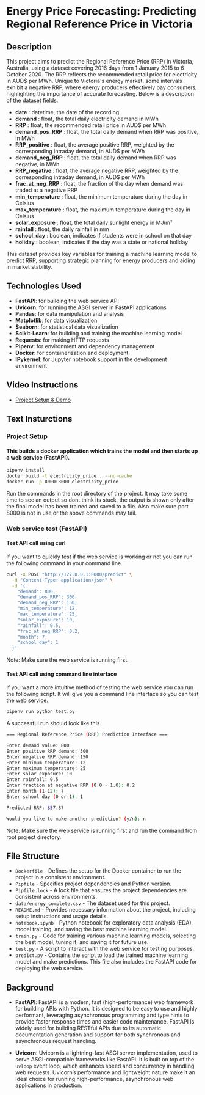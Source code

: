 # Energy Price Forecasting: Predicting Regional Reference Price in Victoria

## Description

This project aims to predict the Regional Reference Price (RRP) in Victoria, Australia, using a dataset covering 2016 days from 1 January 2015 to 6 October 2020. The RRP reflects the recommended retail price for electricity in AUD$ per MWh. Unique to Victoria's energy market, some intervals exhibit a negative RRP, where energy producers effectively pay consumers, highlighting the importance of accurate forecasting. Below is a description of the [dataset](./data/energy_complete.csv)
 fields:

- **date** : datetime, the date of the recording
- **demand** : float, the total daily electricity demand in MWh
- **RRP** : float, the recommended retail price in AUD$ per MWh
- **demand_pos_RRP** : float, the total daily demand when RRP was positive, in MWh
- **RRP_positive** : float, the average positive RRP, weighted by the corresponding intraday demand, in AUD$ per MWh
- **demand_neg_RRP** : float, the total daily demand when RRP was negative, in MWh
- **RRP_negative** : float, the average negative RRP, weighted by the corresponding intraday demand, in AUD$ per MWh
- **frac_at_neg_RRP** : float, the fraction of the day when demand was traded at a negative RRP
- **min_temperature** : float, the minimum temperature during the day in Celsius
- **max_temperature** : float, the maximum temperature during the day in Celsius
- **solar_exposure** : float, the total daily sunlight energy in MJ/m²
- **rainfall** : float, the daily rainfall in mm
- **school_day** : boolean, indicates if students were in school on that day
- **holiday** : boolean, indicates if the day was a state or national holiday

This dataset provides key variables for training a machine learning model to predict RRP, supporting strategic planning for energy producers and aiding in market stability.

## Technologies Used
- **FastAPI**: for building the web service API
- **Uvicorn**: for running the ASGI server in FastAPI applications
- **Pandas**: for data manipulation and analysis
- **Matplotlib**: for data visualization
- **Seaborn**: for statistical data visualization
- **Scikit-Learn**: for building and training the machine learning model
- **Requests**: for making HTTP requests
- **Pipenv**: for environment and dependency management
- **Docker**: for containerization and deployment
- **IPykernel**: for Jupyter notebook support in the development environment

## Video Instructions
* [Project Setup & Demo](https://www.loom.com/share/73c16b244a11457abea52af7ef6e8152?sid=323d0932-ea2e-45cf-9fbe-5a07b1b52405)

## Text Insturctions

### Project Setup
#### This builds a docker application which trains the model and then starts up a web service (FastAPI).

```sh
pipenv install
docker build -t electricity_price . --no-cache
docker run -p 8000:8000 electricity_price
```
Run the commands in the root directory of the project. It may take some time to see an output so dont think its stuck, the output is shown only after the final model has been trained and saved to a file. Also make sure port 8000 is not in use or the above commands may fail.


### Web service test (FastAPI)

#### Test API call using curl
If you want to quickly test if the web service is working or not you can run the following command in your command line. 

```sh
curl -X POST "http://127.0.0.1:8000/predict" \
  -H "Content-Type: application/json" \
  -d '{
    "demand": 800,
    "demand_pos_RRP": 300,
    "demand_neg_RRP": 150,
    "min_temperature": 12,
    "max_temperature": 25,
    "solar_exposure": 10,
    "rainfall": 0.5,
    "frac_at_neg_RRP": 0.2,
    "month": 7,
    "school_day": 1
  }'
```
Note: Make sure the web service is running first.

#### Test API call using command line interface
If you want a more intuitive method of testing the web service you can run the following script. It will give you a command line interface so you can test the web service.

```sh
pipenv run python test.py
```

A successful run should look like this.

```sh
=== Regional Reference Price (RRP) Prediction Interface ===

Enter demand value: 800
Enter positive RRP demand: 300
Enter negative RRP demand: 150
Enter minimum temperature: 12
Enter maximum temperature: 25
Enter solar exposure: 10
Enter rainfall: 0.5
Enter fraction at negative RRP (0.0 - 1.0): 0.2
Enter month (1-12): 7
Enter school day (0 or 1): 1

Predicted RRP: $57.87

Would you like to make another prediction? (y/n): n
```
Note: Make sure the web service is running first and run the command from root project directory.

## File Structure

- `Dockerfile` - Defines the setup for the Docker container to run the project in a consistent environment.
- `Pipfile` - Specifies project dependencies and Python version.
- `Pipfile.lock` - A lock file that ensures the project dependencies are consistent across environments.
- `data/energy_complete.csv` - The dataset used for this project.
- `README.md` - Provides necessary information about the project, including setup instructions and usage details.
- `notebook.ipynb` - Python notebook for exploratory data analysis (EDA), model training, and saving the best machine learning model.
- `train.py` - Code for training various machine learning models, selecting the best model, tuning it, and saving it for future use.
- `test.py` - A script to interact with the web service for testing purposes.
- `predict.py` - Contains the script to load the trained machine learning model and make predictions. This file also includes the FastAPI code for deploying the web service.

## Background

- **FastAPI**: FastAPI is a modern, fast (high-performance) web framework for building APIs with Python. It is designed to be easy to use and highly performant, leveraging asynchronous programming and type hints to provide faster response times and easier code maintenance. FastAPI is widely used for building RESTful APIs due to its automatic documentation generation and support for both synchronous and asynchronous request handling.

- **Uvicorn**: Uvicorn is a lightning-fast ASGI server implementation, used to serve ASGI-compatible frameworks like FastAPI. It is built on top of the `uvloop` event loop, which enhances speed and concurrency in handling web requests. Uvicorn’s performance and lightweight nature make it an ideal choice for running high-performance, asynchronous web applications in production.
